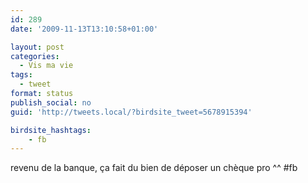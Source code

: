 ```yaml
---
id: 289
date: '2009-11-13T13:10:58+01:00'

layout: post
categories:
  - Vis ma vie
tags:
  - tweet
format: status
publish_social: no
guid: 'http://tweets.local/?birdsite_tweet=5678915394'

birdsite_hashtags:
    - fb
---
```


revenu de la banque, ça fait du bien de déposer un chèque pro ^^ #fb